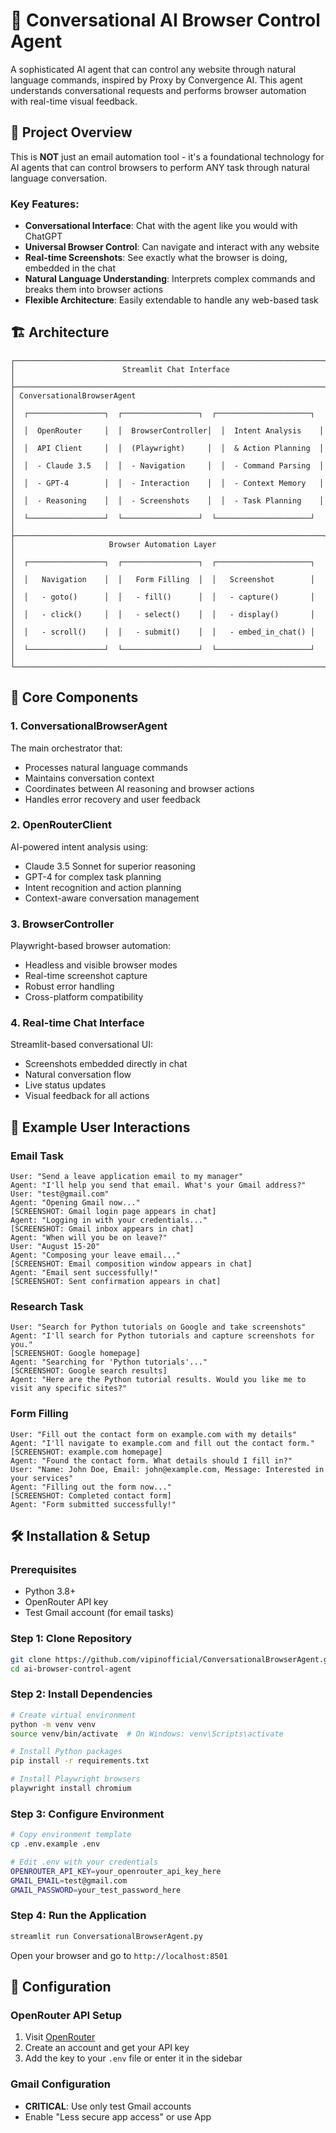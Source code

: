 # 🤖 Conversational AI Browser Control Agent

A sophisticated AI agent that can control any website through natural language commands, inspired by Proxy by Convergence AI. This agent understands conversational requests and performs browser automation with real-time visual feedback.

## 🎯 Project Overview

This is **NOT** just an email automation tool - it's a foundational technology for AI agents that can control browsers to perform ANY task through natural language conversation.

### Key Features:
- **Conversational Interface**: Chat with the agent like you would with ChatGPT
- **Universal Browser Control**: Can navigate and interact with any website
- **Real-time Screenshots**: See exactly what the browser is doing, embedded in the chat
- **Natural Language Understanding**: Interprets complex commands and breaks them into browser actions
- **Flexible Architecture**: Easily extendable to handle any web-based task

## 🏗️ Architecture

```
┌─────────────────────────────────────────────────────────────────────┐
│                        Streamlit Chat Interface                     │
├─────────────────────────────────────────────────────────────────────┤
│ ConversationalBrowserAgent                                          │
│  ┌─────────────────┐  ┌─────────────────┐  ┌─────────────────────┐  │
│  │  OpenRouter     │  │  BrowserController│  │  Intent Analysis    │  │
│  │  API Client     │  │  (Playwright)     │  │  & Action Planning  │  │
│  │  - Claude 3.5   │  │  - Navigation     │  │  - Command Parsing  │  │
│  │  - GPT-4        │  │  - Interaction    │  │  - Context Memory   │  │
│  │  - Reasoning    │  │  - Screenshots    │  │  - Task Planning    │  │
│  └─────────────────┘  └─────────────────┘  └─────────────────────┘  │
├─────────────────────────────────────────────────────────────────────┤
│                     Browser Automation Layer                        │
│  ┌─────────────────┐  ┌─────────────────┐  ┌─────────────────────┐  │
│  │   Navigation    │  │   Form Filling  │  │   Screenshot        │  │
│  │   - goto()      │  │   - fill()      │  │   - capture()       │  │
│  │   - click()     │  │   - select()    │  │   - display()       │  │
│  │   - scroll()    │  │   - submit()    │  │   - embed_in_chat() │  │
│  └─────────────────┘  └─────────────────┘  └─────────────────────┘  │
└─────────────────────────────────────────────────────────────────────┘
```

## 🚀 Core Components

### 1. **ConversationalBrowserAgent**
The main orchestrator that:
- Processes natural language commands
- Maintains conversation context
- Coordinates between AI reasoning and browser actions
- Handles error recovery and user feedback

### 2. **OpenRouterClient**
AI-powered intent analysis using:
- Claude 3.5 Sonnet for superior reasoning
- GPT-4 for complex task planning
- Intent recognition and action planning
- Context-aware conversation management

### 3. **BrowserController**
Playwright-based browser automation:
- Headless and visible browser modes
- Real-time screenshot capture
- Robust error handling
- Cross-platform compatibility

### 4. **Real-time Chat Interface**
Streamlit-based conversational UI:
- Screenshots embedded directly in chat
- Natural conversation flow
- Live status updates
- Visual feedback for all actions

## 💬 Example User Interactions

### Email Task
```
User: "Send a leave application email to my manager"
Agent: "I'll help you send that email. What's your Gmail address?"
User: "test@gmail.com"
Agent: "Opening Gmail now..."
[SCREENSHOT: Gmail login page appears in chat]
Agent: "Logging in with your credentials..."
[SCREENSHOT: Gmail inbox appears in chat]
Agent: "When will you be on leave?"
User: "August 15-20"
Agent: "Composing your leave email..."
[SCREENSHOT: Email composition window appears in chat]
Agent: "Email sent successfully!"
[SCREENSHOT: Sent confirmation appears in chat]
```

### Research Task
```
User: "Search for Python tutorials on Google and take screenshots"
Agent: "I'll search for Python tutorials and capture screenshots for you."
[SCREENSHOT: Google homepage]
Agent: "Searching for 'Python tutorials'..."
[SCREENSHOT: Google search results]
Agent: "Here are the Python tutorial results. Would you like me to visit any specific sites?"
```

### Form Filling
```
User: "Fill out the contact form on example.com with my details"
Agent: "I'll navigate to example.com and fill out the contact form."
[SCREENSHOT: example.com homepage]
Agent: "Found the contact form. What details should I fill in?"
User: "Name: John Doe, Email: john@example.com, Message: Interested in your services"
Agent: "Filling out the form now..."
[SCREENSHOT: Completed contact form]
Agent: "Form submitted successfully!"
```

## 🛠️ Installation & Setup

### Prerequisites
- Python 3.8+
- OpenRouter API key
- Test Gmail account (for email tasks)

### Step 1: Clone Repository
```bash
git clone https://github.com/vipinofficial/ConversationalBrowserAgent.git
cd ai-browser-control-agent
```

### Step 2: Install Dependencies
```bash
# Create virtual environment
python -m venv venv
source venv/bin/activate  # On Windows: venv\Scripts\activate

# Install Python packages
pip install -r requirements.txt

# Install Playwright browsers
playwright install chromium
```

### Step 3: Configure Environment
```bash
# Copy environment template
cp .env.example .env

# Edit .env with your credentials
OPENROUTER_API_KEY=your_openrouter_api_key_here
GMAIL_EMAIL=test@gmail.com
GMAIL_PASSWORD=your_test_password_here
```

### Step 4: Run the Application
```bash
streamlit run ConversationalBrowserAgent.py
```

Open your browser and go to `http://localhost:8501`

## 🔧 Configuration

### OpenRouter API Setup
1. Visit [OpenRouter](https://openrouter.ai/)
2. Create an account and get your API key
3. Add the key to your `.env` file or enter it in the sidebar

### Gmail Configuration
- **CRITICAL**: Use only test Gmail accounts
- Enable "Less secure app access" or use App
